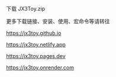 下载 JX3Toy.zip

更多下载链接、安装、使用、宏命令等请转往

<https://jx3toy.github.io>

<https://jx3toy.netlify.app>

<https://jx3toy.pages.dev>

<https://jx3toy.onrender.com>
